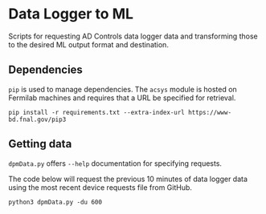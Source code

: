 # Data Logger to ML

Scripts for requesting AD Controls data logger data and transforming those to the desired ML output format and destination.

## Dependencies

`pip` is used to manage dependencies. The `acsys` module is hosted on Fermilab machines and requires that a URL be specified for retrieval.

`pip install -r requirements.txt --extra-index-url https://www-bd.fnal.gov/pip3`

## Getting data

`dpmData.py` offers `--help` documentation for specifying requests.

The code below will request the previous 10 minutes of data logger data using the most recent device requests file from GitHub.

`python3 dpmData.py -du 600`

